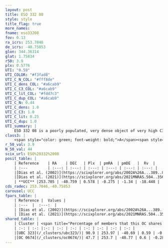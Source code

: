 ```yaml
---
layout: post
title: ESO 332 08
style: style
title_flag: true
more_names: 
fname: eso33208
fov: 0.13
ra_icrs: 253.7046
de_icrs: -40.75853
glon: 344.36314
glat: 1.75834
r50: 3.9
plx: 0.5776
UTI: "0.59"
UTI_COLOR: "#f3fad8"
UTI_C_N_COL: "#fff8de"
UTI_C_dens_COL: "#a6cab9"
UTI_C_C3_COL: "#a6cab9"
UTI_C_lit_COL: "#fdd7c3"
UTI_C_dup_COL: "#a6cab9"
UTI_C_N: 0.44
UTI_C_dens: 1.0
UTI_C_C3: 1.0
UTI_C_lit: 0.25
UTI_C_dup: 1.0
UTI_summary: |
    ESO 332 08 is a poorly populated, very dense object of very high C3 quality. It is poorly studied in the literature. This object shares a large percentage of members with 2 later reported entries.
class3: |
    <span style="color: green; font-weight: bold;">A</span><span style="color: green; font-weight: bold;">A</span>
r_50_val: 3.9
N_50_val: 44
scix_url: ESO%20332%2008
posit_table: |
    | Reference    | RA    | DEC   | Plx  | pmRA  | pmDE   |  Rv  |
    | :---         | :---: | :---: | :---: | :---: | :---: | :---: |
    |[Dias et al. (2002)](https://scixplorer.org/abs/2002A%26A...389..871D) | 253.679 | -40.708 | -- | -2.05 | -3.32 | -- |
    |[Dias et al. (2021)](https://scixplorer.org/abs/2021MNRAS.504..356D) | 253.691 | -40.73 | 0.529 | -0.272 | -1.348 | -- |
    | **UCC** |253.705 | -40.759 | 0.578 | -0.275 | -1.34 | -18.448 | 
cds_radec: 253.7046,-40.75853
carousel: UCC
fpars_table: |
    | Reference |  Values |
    | :---  |  :---:  |
    | [Dias et al. (2002)](https://scixplorer.org/abs/2002A%26A...389..871D) | `E(B-V)=0.2, Dist=1200.0, Age=8.17` |
    | [Dias et al. (2021)](https://scixplorer.org/abs/2021MNRAS.504..356D) | `Av=1.234, Dist=1693, logage=6.911, [Fe/H]=0.23` |
shared_table: |
    | Cluster | <span title="Percentage of members that this OC shares with the ones listed">%</span>   | RA   | DEC   | Plx   | pmRA  | pmDE  | Rv | UTI |
    | :-: | :-: |:-: | :-: | :-: | :-: | :-: | :-: | :-: |
    |[UBC 323](/_clusters/ubc323/)| 90.9 | 253.97 | -40.69 | 0.59 | -0.23 | -1.25 | -21.03 |0.44 |
    |[OC 0674](/_clusters/oc0674/)| 47.7 | 253.7 | -40.77 | 0.6 | -0.28 | -1.29 | -22.14 |0.02 |
---
```

